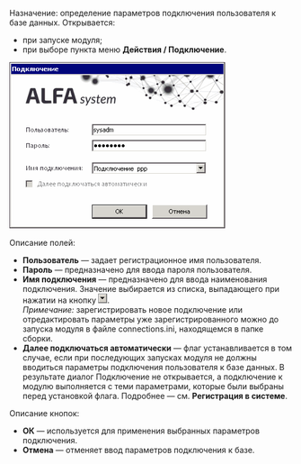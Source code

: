 Назначение: определение параметров подключения пользователя к базе данных.
Открывается:

* при запуске модуля;
* при выборе пункта меню **Действия / Подключение**.

![image](https://github.com/floreangeyer/WEB/blob/master/images/podkluchenie.gif?raw=truehttps://github.com/floreangeyer/WEB/blob/master/images/podkluchenie.gif?raw=true)

Описание полей:

* **Пользователь** — задает регистрационное имя пользователя.
* **Пароль** — предназначено для ввода пароля пользователя.
* **Имя подключения** — предназначено для ввода наименования подключения. Значение выбирается из списка, выпадающего при нажатии на кнопку ![image](https://github.com/floreangeyer/WEB/blob/master/images/vybor_iz_spiska.gif?raw=truehttps://github.com/floreangeyer/WEB/blob/master/images/vybor_iz_spiska.gif?raw=true).<br>
*Примечание:* зарегистрировать новое подключение или отредактировать параметры уже зарегистрированного можно до запуска модуля в файле connections.ini, находящемся в папке сборки.
* **Далее подключаться автоматически** — флаг устанавливается в том случае, если при последующих запусках модуля не должны вводиться параметры подключения пользователя к базе данных. В результате диалог Подключение не открывается, а подключение к модулю выполняется с теми параметрами, которые были выбраны перед установкой флага. Подробнее — см. **Регистрация в системе**.

Описание кнопок:

* **ОК** — используется для применения выбранных параметров подключения.
* **Отмена** — отменяет ввод параметров подключения к базе.